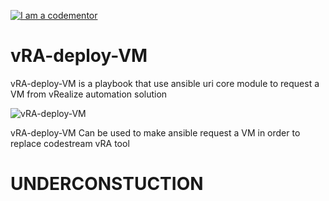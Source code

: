 <a href="https://www.codementor.io/aheddar?utm_source=github&utm_medium=button&utm_term=aheddar&utm_campaign=github"><img src="https://cdn.codementor.io/badges/i_am_a_codementor_dark.svg" alt="I am a codementor" style="max-width:100%"/></a>

vRA-deploy-VM
=============

vRA-deploy-VM is a playbook that use ansible uri core module to request a VM from vRealize automation solution

![vRA-deploy-VM](http://blogs.vmware.com/management/files/2015/02/vRA-Product-Icon-Mac_0.png)


vRA-deploy-VM Can be used to make ansible request a VM in order to replace codestream vRA tool

UNDERCONSTUCTION
================
